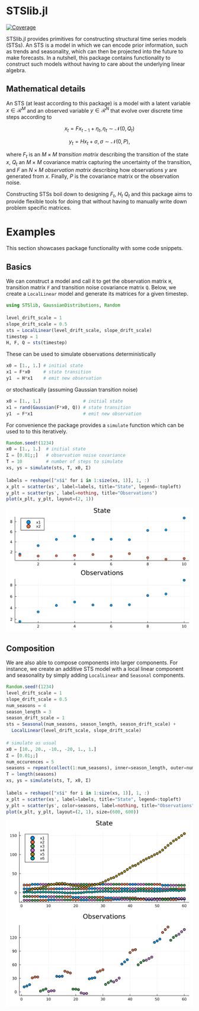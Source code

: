 # STSlib.jl

[![Coverage](https://codecov.io/gh/SebastianCallh/STSlib.jl/branch/master/graph/badge.svg)](https://codecov.io/gh/SebastianCallh/STSlib.jl)

STSlib.jl provides primitives for constructing structural time series models (STSs). 
An STS is a model in which we can encode prior information,
such as trends and seasonality, which can then be projected into the future to make forecasts.
In a nutshell, this package contains functionality 
to construct such models without having to care about the underlying linear algebra.


## Mathematical details
An STS (at least according to this package) is a model with a latent variable $x \in \mathcal{R}^M$ and an observed variable $y \in \mathcal{R}^N$ that evolve over discrete time steps according to 

$$
x_{t} = Fx_{t-1} + \eta_t, \eta_t \sim \mathcal{N}(0, Q_t)
$$

$$
y_{t} = Hx_{t} + \sigma, \sigma \sim \mathcal{N}(0, P),
$$

where $F_t$ is an $M \times M$ *transition matrix* describing the transition of the state $x$,
$Q_t$ an $M \times M$ covariance matrix capturing the uncertainty of the transition, 
and $F$ an $N \times M$ *observation matrix* describing how observations $y$ are generated from $x$.
Finally, $P$ is the covariance matrix or the observation noise.

Constructing STSs boil down to designing $F_t$, $H_t$ $Q_t$ and this package aims to provide flexible tools for doing that without having to manually write down problem specific matrices.

# Examples
This section showcases package functionality with some code snippets.

## Basics

We can construct a model and call it to get the observation matrix `H`, transition matrix `F` and transition noise covariance matrix `Q`.
Below, we create a `LocalLinear` model and generate its matrices for a given timestep.

```julia
using STSlib, GaussianDistributions, Random

level_drift_scale = 1
slope_drift_scale = 0.5
sts = LocalLinear(level_drift_scale, slope_drift_scale)
timestep = 1 
H, F, Q = sts(timestep)
```

These can be used to simulate observations deterministically

```julia
x0 = [1., 1.] # initial state
x1 = F*x0     # state transition 
y1  = H*x1    # emit new observation
```

or stochastically (assuming Gaussian transition noise)

```julia
x0 = [1., 1.]                # initial state
x1 = rand(Gaussian(F*x0, Q)) # state transition 
y1  = F*x1                   # emit new observation
```

For convenience the package provides a `simulate` function which can be used to to this iteratively.

```julia
Random.seed!(1234)
x0 = [1., 1.]  # initial state
Σ = [0.01;;]   # observation noise covariance
T = 10         # number of steps to simulate
xs, ys = simulate(sts, T, x0, Σ)

labels = reshape(["x$i" for i in 1:size(xs, 1)], 1, :)
x_plt = scatter(xs', label=labels, title="State", legend=:topleft)
y_plt = scatter(ys', label=nothing, title="Observations")
plot(x_plt, y_plt, layout=(2, 1))
```

![thing](figures/loclin.png)

## Composition
We are also able to compose components into larger components.
For instance, we create an additive STS model with a local linear component and seasonality by simply adding `LocalLinear` and `Seasonal` components.

```julia
Random.seed!(1234)
level_drift_scale = 1
slope_drift_scale = 0.5
num_seasons = 4
season_length = 3
season_drift_scale = 1
sts = Seasonal(num_seasons, season_length, season_drift_scale) +
  LocalLinear(level_drift_scale, slope_drift_scale)

# simulate as usual
x0 = [10., 20., -10., -20, 1., 1.]
Σ = [0.01;;]
num_occurences = 5
seasons = repeat(collect(1:num_seasons), inner=season_length, outer=num_occurences)
T = length(seasons)
xs, ys = simulate(sts, T, x0, Σ)

labels = reshape(["x$i" for i in 1:size(xs, 1)], 1, :)
x_plt = scatter(xs', label=labels, title="State", legend=:topleft)
y_plt = scatter(ys', color=seasons, label=nothing, title="Observations")
plot(x_plt, y_plt, layout=(2, 1), size=(600, 600))
```

![thing](figures/loclin_seasonal.png)
